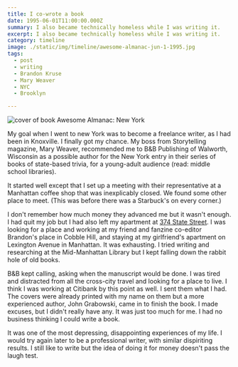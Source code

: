 ```yaml
---
title: I co-wrote a book
date: 1995-06-01T11:00:00.000Z
summary: I also became technically homeless while I was writing it.
excerpt: I also became technically homeless while I was writing it.
category: timeline
image: ./static/img/timeline/awesome-almanac-jun-1-1995.jpg
tags:
  - post 
  - writing
  - Brandon Kruse
  - Mary Weaver
  - NYC
  - Brooklyn

---
```


![cover of book Awesome Almanac: New York](/static/img/timeline/awesome-almanac-jun-1-1995.jpg "cover of book Awesome Almanac: New York")

My goal when I went to new York was to become a freelance writer, as I had been in Knoxville. I finally got my chance. My boss from Storytelling magazine, Mary Weaver, recommended me to B&B Publishing of Walworth, Wisconsin as a possible author for the New York entry in their series of books of state-based trivia, for a young-adult audience (read: middle  school libraries).

It started well except that I set up a meeting with their representative at a Manhattan coffee shop that was inexplicably closed. We found some other place to meet. (This was before there was a Starbuck's on every corner.)

I don't remember how much money they advanced me but it wasn't enough. I had quit my job but I had also left my apartment at [374 State Street](https://www.google.com/maps/place/374+State+St,+Brooklyn,+NY+11217/@40.6877738,-73.9849449,3a,75y,220.17h,90t/data=!3m6!1e1!3m4!1sYW4KMw6QnrN6gfjGjdOxfg!2e0!7i16384!8i8192!4m5!3m4!1s0x89c25a4d12429f57:0xebc0f3f5b0ae0326!8m2!3d40.6876154!4d-73.9851223). I was looking for a place and working at my friend and fanzine co-editor Brandon's place in Cobble Hill, and staying at my girlfriend's apartment on Lexington Avenue in Manhattan. It was exhausting. I tried writing and researching at the Mid-Manhattan Library but I kept falling down the rabbit hole of old books.

B&B kept calling, asking when the manuscript would be done. I was tired and distracted from all the cross-city travel and looking for a place to live. I think I was working at Citibank by this point as well. I sent them what I had. The covers were already printed with my name on them but a more experienced author, John Grabowski, came in to finish the book. I made excuses, but I didn't really have any. It was just too much for me. I had no business thinking I could write a book.

It was one of the most depressing, disappointing experiences of my life. I would try again later to be a professional writer, with similar dispiriting results. I still like to write but the idea of doing it for money doesn't pass the laugh test.